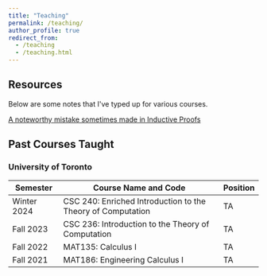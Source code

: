 ```yaml
---
title: "Teaching"
permalink: /teaching/
author_profile: true
redirect_from:
  - /teaching
  - /teaching.html
---
```


## Resources
Below are some notes that I've typed up for various courses.

[A noteworthy mistake sometimes made in Inductive Proofs](https://CoderWarren.github.io/files/Arbitrary_vs_Chosen.pdf)

## Past Courses Taught

### University of Toronto

| Semester     | Course Name and Code                                         | Position |                        
| ------------ | ------------------------------------------------------------ |----------|
| Winter 2024  | CSC 240: Enriched Introduction to the Theory of Computation  | TA       |
| Fall 2023    | CSC 236: Introduction to the Theory of Computation           | TA       |
| Fall 2022    | MAT135: Calculus I                                           | TA       |
| Fall 2021    | MAT186: Engineering Calculus I                               | TA       |
